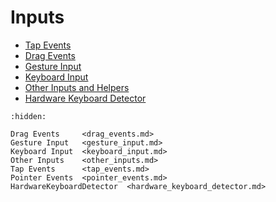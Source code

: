# Inputs

- [Tap Events](tap_events.md)
- [Drag Events](drag_events.md)
- [Gesture Input](gesture_input.md)
- [Keyboard Input](keyboard_input.md)
- [Other Inputs and Helpers](other_inputs.md)
- [Hardware Keyboard Detector](hardware_keyboard_detector.md)

```{toctree}
:hidden:

Drag Events     <drag_events.md>
Gesture Input   <gesture_input.md>
Keyboard Input  <keyboard_input.md>
Other Inputs    <other_inputs.md>
Tap Events      <tap_events.md>
Pointer Events  <pointer_events.md>
HardwareKeyboardDetector  <hardware_keyboard_detector.md>
```
